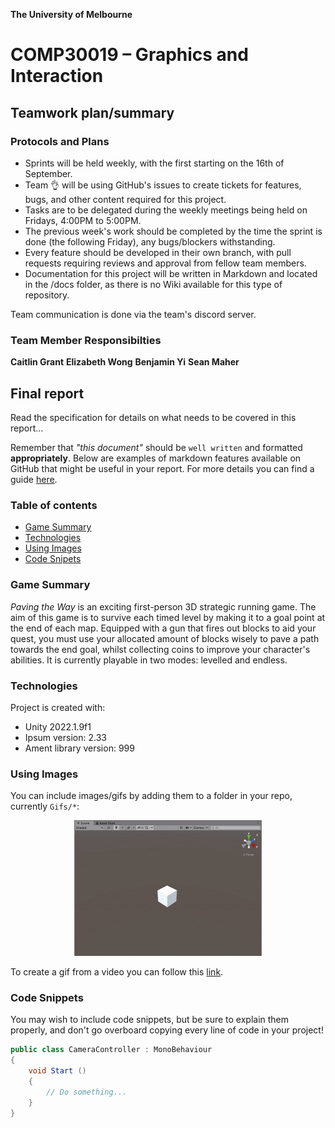 

**The University of Melbourne**
# COMP30019 – Graphics and Interaction

## Teamwork plan/summary

<!-- [[StartTeamworkPlan]] PLEASE LEAVE THIS LINE UNTOUCHED -->

<!-- Fill this section by Milestone 1 (see specification for details) -->

### Protocols and Plans
* Sprints will be held weekly, with the first starting on the 16th of September.
* Team :ok_hand: will be using GitHub's issues to create tickets for features, bugs, and other content required for this project.
* Tasks are to be delegated during the weekly meetings being held on Fridays, 4:00PM to 5:00PM. 
* The previous week's work should be completed by the time the sprint is done (the following Friday), any bugs/blockers withstanding.
* Every feature should be developed in their own branch, with pull requests requiring reviews and approval from fellow team members.
* Documentation for this project will be written in Markdown and located in the /docs folder, as there is no Wiki available for this type of repository.

Team communication is done via the team's discord server.

### Team Member Responsibilties
**Caitlin Grant**
**Elizabeth Wong**
**Benjamin Yi**
**Sean Maher**

<!-- [[EndTeamworkPlan]] PLEASE LEAVE THIS LINE UNTOUCHED -->

## Final report

Read the specification for details on what needs to be covered in this report... 

Remember that _"this document"_ should be `well written` and formatted **appropriately**. 
Below are examples of markdown features available on GitHub that might be useful in your report. 
For more details you can find a guide [here](https://docs.github.com/en/github/writing-on-github).

### Table of contents
* [Game Summary](#game-summary)
* [Technologies](#technologies)
* [Using Images](#using-images)
* [Code Snipets](#code-snippets)

### Game Summary
_Paving the Way_ is an exciting first-person 3D strategic running game. The aim of this game is to survive each timed level by making it to a goal point at the end of each map. Equipped with a gun that fires out blocks to aid your quest, you must use your allocated amount of blocks wisely to pave a path towards the end goal, whilst collecting coins to improve your character's abilities. It is currently playable in two modes: levelled and endless.

### Technologies
Project is created with:
* Unity 2022.1.9f1 
* Ipsum version: 2.33
* Ament library version: 999

### Using Images

You can include images/gifs by adding them to a folder in your repo, currently `Gifs/*`:

<p align="center">
  <img src="Gifs/sample.gif" width="300">
</p>

To create a gif from a video you can follow this [link](https://ezgif.com/video-to-gif/ezgif-6-55f4b3b086d4.mov).

### Code Snippets 

You may wish to include code snippets, but be sure to explain them properly, and don't go overboard copying
every line of code in your project!

```c#
public class CameraController : MonoBehaviour
{
    void Start ()
    {
        // Do something...
    }
}
```
